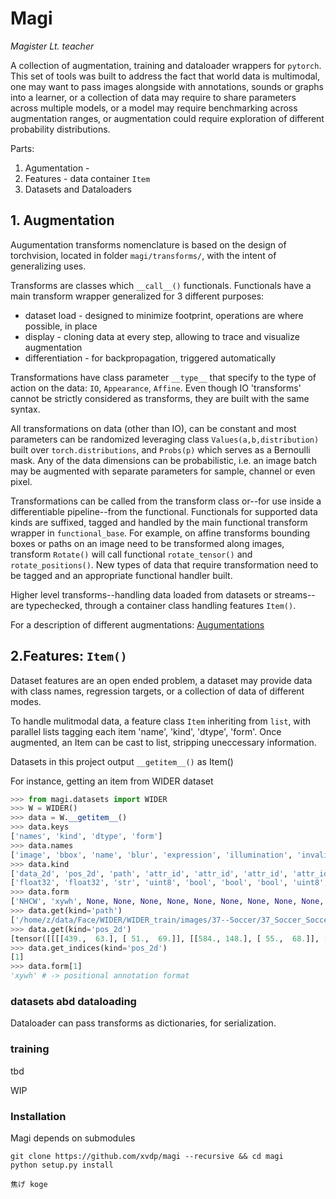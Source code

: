 # Magi
*Magister Lt. teacher*

A collection of augmentation, training and dataloader wrappers for `pytorch`. This set of tools was built to address the fact that world data is multimodal, one may want to pass images alongside with annotations, sounds or graphs into a learner, or a collection of data may require to share parameters across multiple models, or a model may require benchmarking across augmentation ranges, or augmentation could require exploration of different probability distributions.


Parts:<br>
1. Agumentation -
2. Features - data container `Item`
3. Datasets and Dataloaders


## 1. Augmentation

Augumentation transforms nomenclature is based on the design of torchvision, located in folder `magi/transforms/`, with the intent of generalizing uses.

Transforms are classes which `__call__()` functionals. Functionals have a main transform wrapper generalized for 3 different purposes:
* dataset load - designed to minimize footprint, operations are where possible, in place
* display - cloning data at every step, allowing to trace and visualize augmentation
* differentiation - for backpropagation, triggered automatically


Transformations have class parameter `__type__` that specify to the type of action on the data: `IO`, `Appearance`, `Affine`. Even though IO 'transforms' cannot be strictly considered as transforms, they are built with the same syntax.

All transformations on data (other than IO), can be constant and most parameters can be randomized leveraging class `Values(a,b,distribution)` built over `torch.distributions`, and `Probs(p)` which serves as a Bernoulli mask. Any of the data dimensions can be probabilistic, i.e. an image batch may be augmented with separate parameters for sample, channel or even pixel. 

Transformations can be called from the transform class or--for use inside a differentiable pipeline--from the functional. Functionals for supported data kinds are suffixed, tagged and handled by the main functional transform wrapper in `functional_base`. For example, on affine transforms bounding boxes or paths on an image need to be transformed along images, transform `Rotate()` will call functional `rotate_tensor()` and `rotate_positions()`. New types of data that require transformation need to be tagged and an appropriate functional handler built.

Higher level transforms--handling data loaded from datasets or streams--are typechecked, through a container class handling features `Item()`.

For a description of different augmentations: [Augumentations](AUGMENT.md)

## 2.Features: `Item()`

Dataset features are an open ended problem, a dataset may provide data with class names, regression targets, or a collection of data of different modes. <br>

To handle mulitmodal data, a feature class `Item` inheriting from `list`, with parallel lists tagging each item 'name', 'kind', 'dtype', 'form'.
Once augmented, an Item can be cast to list, stripping uneccessary information.

Datasets in this project output `__getitem__()` as Item()

For instance, getting an item from WIDER dataset
```python
>>> from magi.datasets import WIDER
>>> W = WIDER()
>>> data = W.__getitem__()
>>> data.keys
['names', 'kind', 'dtype', 'form']
>>> data.names
['image', 'bbox', 'name', 'blur', 'expression', 'illumination', 'invalid', 'occlusion', 'pose', 'index', 'wider_activity', 'wider_id', 'wordnet_id']
>>> data.kind
['data_2d', 'pos_2d', 'path', 'attr_id', 'attr_id', 'attr_id', 'attr_id', 'attr_id', 'attr_id', 'image_id', 'class_name', 'class_id', 'class_id']
['float32', 'float32', 'str', 'uint8', 'bool', 'bool', 'bool', 'uint8', 'bool', 'int', 'str', 'uint8', 'int']
>>> data.form
['NHCW', 'xywh', None, None, None, None, None, None, None, None, None, None, None]
>>> data.get(kind='path')
['/home/z/data/Face/WIDER/WIDER_train/images/37--Soccer/37_Soccer_Soccer_37_192.jpg']
>>> data.get(kind='pos_2d')
[tensor([[[[439.,  63.], [ 51.,  69.]], [[584., 148.], [ 55.,  68.]], [[680., 124.], [ 63.,  58.]], [[888.,  74.], [ 38.,  45.]]]])]
>>> data.get_indices(kind='pos_2d')
[1]
>>> data.form[1]
'xywh' # -> positional annotation format
```


<!-- ```python
    item = Item([[[0,1],[2,3]],[[1,2],[3,4]],  [125,125]], kind=["data","data", "id"], dtype=["float32", "float16", "int"])
    print(item, isinstance(item, list) # -> [[[0, 1], [2, 3]], [[1, 2], [3, 4]], [125, 125]] True

    item.to_torch(device="cuda")
    print(item) # returns each item with the assigned dype
    # -> [tensor([[0., 1.],
    #             [2., 3.]], device='cuda:0'), tensor([[1., 2.],
    #             [3., 4.]], device='cuda:0', dtype=torch.float16), tensor([125, 125], device='cuda:0', dtype=torch.int32)]
    print(item.keys) #-> ['kind', 'dtype']
    print(item.kind) #-> ['data', 'id']
    item.get(kind="data_2d") # returns
    #-> [tensor([[0., 1.],
    #           [2., 3.]], device='cuda:0'), tensor([[1., 2.],
    #           [3., 4.]], device='cuda:0', dtype=torch.float16)]

``` -->


### datasets abd dataloading
Dataloader can pass transforms as dictionaries, for serialization.

### training
tbd




WIP
### Installation
Magi depends on submodules
```
git clone https://github.com/xvdp/magi --recursive && cd magi
python setup.py install

焦げ koge
```
